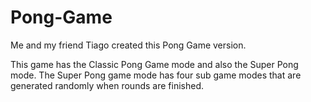 # Pong-Game
Me and my friend Tiago created this Pong Game version.

This game has the Classic Pong Game mode and also the Super Pong mode.
The Super Pong game mode has four sub game modes that are generated randomly when rounds are finished.
